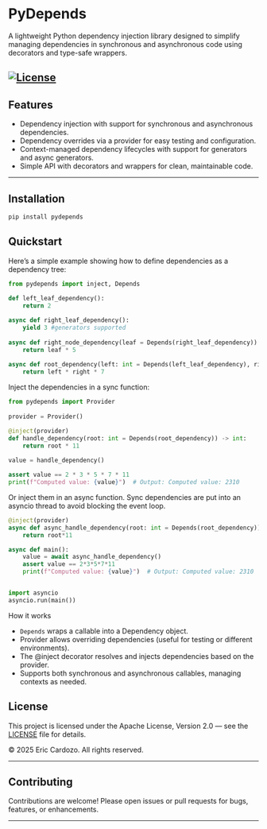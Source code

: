 # PyDepends

A lightweight Python dependency injection library designed to simplify managing dependencies in synchronous and asynchronous code using decorators and type-safe wrappers. 

[![License](https://img.shields.io/badge/license-Apache%202.0-blue.svg)](https://www.apache.org/licenses/LICENSE-2.0)
---

## Features

- Dependency injection with support for synchronous and asynchronous dependencies.
- Dependency overrides via a provider for easy testing and configuration.
- Context-managed dependency lifecycles with support for generators and async generators.
- Simple API with decorators and wrappers for clean, maintainable code.

---

## Installation

```bash
pip install pydepends
```


## Quickstart

Here’s a simple example showing how to define dependencies as a dependency tree:

``` python
from pydepends import inject, Depends 
 
def left_leaf_dependency():
    return 2

async def right_leaf_dependency():
    yield 3 #generators supported
 
async def right_node_dependency(leaf = Depends(right_leaf_dependency)):
    return leaf * 5
 
async def root_dependency(left: int = Depends(left_leaf_dependency), right: int = Depends(right_node_dependency)) -> int:
    return left * right * 7
```

Inject the dependencies in a sync function:

```python 
from pydepends import Provider
 
provider = Provider()

@inject(provider)
def handle_dependency(root: int = Depends(root_dependency)) -> int:
    return root * 11
 
value = handle_dependency()

assert value == 2 * 3 * 5 * 7 * 11
print(f"Computed value: {value}")  # Output: Computed value: 2310
```

Or inject them in an async function. Sync dependencies are put into an asyncio thread to avoid blocking the event loop. 

```python
@inject(provider)
async def async_handle_dependency(root: int = Depends(root_dependency)):
    return root*11

async def main():
    value = await async_handle_dependency()
    assert value == 2*3*5*7*11 
    print(f"Computed value: {value}")  # Output: Computed value: 2310


import asyncio
asyncio.run(main())
```

How it works
- `Depends` wraps a callable into a Dependency object.
- Provider allows overriding dependencies (useful for testing or different environments).
- The @inject decorator resolves and injects dependencies based on the provider.
- Supports both synchronous and asynchronous callables, managing contexts as needed.


## License

This project is licensed under the Apache License, Version 2.0 — see the [LICENSE](LICENSE) file for details.

© 2025 Eric Cardozo. All rights reserved.

---

## Contributing

Contributions are welcome! Please open issues or pull requests for bugs, features, or enhancements.

---

